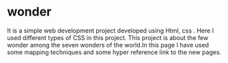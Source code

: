# wonder
It is a simple web development project developed using 
Html, css . Here I used different types of CSS
in this project. This project is about the few wonder
among the seven wonders of the world.In this page I have
 used some mapping techniques and some hyper reference link
to the new pages.

